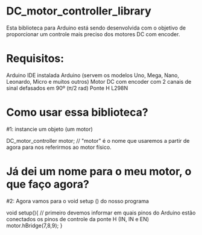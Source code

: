 # DC_motor_controller_library

Esta biblioteca para Arduino está sendo desenvolvida com o objetivo de proporcionar um controle mais preciso dos motores DC com encoder.

# Requisitos:
  Arduino IDE instalada
  Arduino (servem os modelos Uno, Mega, Nano, Leonardo, Micro e muitos outros)
  Motor DC com encoder com 2 canais de sinal defasados em 90º (π/2 rad)
  Ponte H L298N

# Como usar essa biblioteca?

#1: instancie um objeto  (um motor)

DC_motor_controller motor; // "motor" é o nome que usaremos a partir de agora para nos referirmos ao motor físico.

# Já dei um nome para o meu motor, o que faço agora?
#2: Agora vamos para o void setup () do nosso programa 

void setup(){
  // primeiro devemos informar em quais pinos do Arduino estão conectados os pinos de controle da ponte H (IN, IN e EN)
  motor.hBridge(7,8,9); 
}
